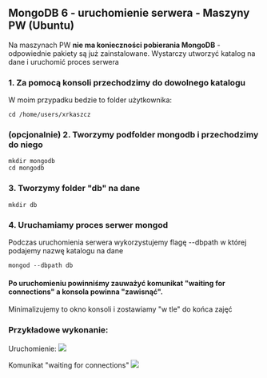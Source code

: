## MongoDB 6 - uruchomienie serwera - Maszyny PW (Ubuntu)

Na maszynach PW <b>nie ma konieczności pobierania MongoDB</b> - odpowiednie pakiety są już zainstalowane. Wystarczy utworzyć katalog na dane i uruchomić proces serwera

### 1. Za pomocą konsoli przechodzimy do dowolnego katalogu
W moim przypadku bedzie to folder użytkownika:

```
cd /home/users/xrkaszcz
```
### (opcjonalnie) 2. Tworzymy podfolder mongodb i przechodzimy do niego

```
mkdir mongodb
cd mongodb
```

### 3. Tworzymy folder "db" na dane

```
mkdir db
```

### 4. Uruchamiamy proces serwer mongod
Podczas uruchomienia serwera wykorzystujemy flagę --dbpath w której podajemy nazwę katalogu na dane

```
mongod --dbpath db
```

#### Po uruchomieniu powinniśmy zauważyć komunikat "waiting for connections" a konsola powinna "zawisnąć". 
Minimalizujemy to okno konsoli i zostawiamy "w tle" do końca zajęć

### Przykładowe wykonanie:
Uruchomienie:
![](https://i.imgur.com/T86GIZD.png)

Komunikat "waiting for connections"
![](https://i.imgur.com/52n8eZh.png)

